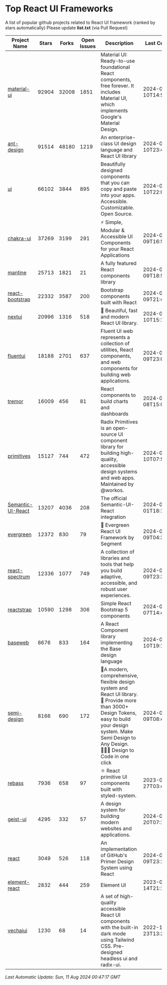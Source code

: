 # Top React UI Frameworks

A list of popular github projects related to React UI framework (ranked by stars automatically)
Please update **list.txt** (via Pull Request)

| Project Name | Stars | Forks | Open Issues | Description | Last Commit |
| ------------ | ----- | ----- | ----------- | ----------- | ----------- |
| [material-ui](https://github.com/mui/material-ui) |92904|32008|1851|Material UI: Ready-to-use foundational React components, free forever. It includes Material UI, which implements Google&#39;s Material Design.|2024-08-10T14:51:00Z|
| [ant-design](https://github.com/ant-design/ant-design) |91514|48180|1219|An enterprise-class UI design language and React UI library|2024-08-10T23:45:44Z|
| [ui](https://github.com/shadcn-ui/ui) |66102|3844|895|Beautifully designed components that you can copy and paste into your apps. Accessible. Customizable. Open Source.|2024-08-10T22:02:17Z|
| [chakra-ui](https://github.com/chakra-ui/chakra-ui) |37269|3199|291|⚡️ Simple, Modular &amp; Accessible UI Components for your React Applications|2024-08-09T16:59:35Z|
| [mantine](https://github.com/mantinedev/mantine) |25713|1821|21|A fully featured React components library|2024-08-09T18:51:16Z|
| [react-bootstrap](https://github.com/react-bootstrap/react-bootstrap) |22332|3587|200|Bootstrap components built with React|2024-08-09T21:48:57Z|
| [nextui](https://github.com/nextui-org/nextui) |20996|1316|518|🚀   Beautiful, fast and modern React UI library.|2024-08-10T15:15:43Z|
| [fluentui](https://github.com/microsoft/fluentui) |18188|2701|637|Fluent UI web represents a collection of utilities, React components, and web components for building web applications.|2024-08-09T23:08:26Z|
| [tremor](https://github.com/tremorlabs/tremor) |16009|456|81|React components to build charts and dashboards|2024-08-08T15:07:25Z|
| [primitives](https://github.com/radix-ui/primitives) |15127|744|472|Radix Primitives is an open-source UI component library for building high-quality, accessible design systems and web apps. Maintained by @workos.|2024-08-10T07:51:06Z|
| [Semantic-UI-React](https://github.com/Semantic-Org/Semantic-UI-React) |13207|4036|208|The official Semantic-UI-React integration|2024-07-01T18:19:32Z|
| [evergreen](https://github.com/segmentio/evergreen) |12372|830|79|🌲 Evergreen React UI Framework by Segment|2024-07-09T04:30:28Z|
| [react-spectrum](https://github.com/adobe/react-spectrum) |12336|1077|749|A collection of libraries and tools that help you build adaptive, accessible, and robust user experiences.|2024-08-09T23:34:38Z|
| [reactstrap](https://github.com/reactstrap/reactstrap) |10590|1298|306|Simple React Bootstrap 5 components|2024-08-07T14:45:20Z|
| [baseweb](https://github.com/uber/baseweb) |8676|833|164|A React Component library implementing the Base design language|2024-08-10T19:10:01Z|
| [semi-design](https://github.com/DouyinFE/semi-design) |8166|690|172|🚀A modern, comprehensive, flexible design system and React UI library. 🎨 Provide more than 3000+ Design Tokens, easy to build your design system. Make Semi Design to Any Design.  🧑🏻‍💻 Design to Code in one click |2024-08-09T08:47:54Z|
| [rebass](https://github.com/rebassjs/rebass) |7936|658|97|:atom_symbol: React primitive UI components built with styled-system.|2023-07-27T03:42:53Z|
| [geist-ui](https://github.com/geist-org/geist-ui) |4295|332|57|A design system for building modern websites and applications.|2024-07-20T07:18:46Z|
| [react](https://github.com/primer/react) |3049|526|118|An implementation of GitHub&#39;s Primer Design System using React|2024-08-09T23:17:08Z|
| [element-react](https://github.com/ElemeFE/element-react) |2832|444|259|Element UI|2023-01-14T21:13:08Z|
| [vechaiui](https://github.com/vechai/vechaiui) |1230|68|14|A set of high-quality accessible React UI components with the built-in dark mode using Tailwind CSS. Pre-designed headless ui and radix-ui.|2022-12-23T13:29:41Z|

*Last Automatic Update: Sun, 11 Aug 2024 00:47:17 GMT*